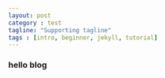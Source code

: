 ```yaml
---
layout: post
category : test
tagline: "Supporting tagline"
tags : [intro, beginner, jekyll, tutorial]
---
```


### hello blog